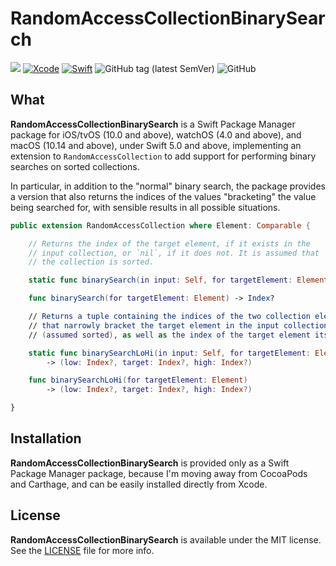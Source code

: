 # RandomAccessCollectionBinarySearch
![](https://img.shields.io/badge/platforms-iOS%2010%20%7C%20tvOS%2010%20%7C%20watchOS%204%20%7C%20macOS%2010.14-red)
[![Xcode](https://img.shields.io/badge/Xcode-11-blueviolet.svg)](https://developer.apple.com/xcode)
[![Swift](https://img.shields.io/badge/Swift-5.0-orange.svg)](https://swift.org)
![GitHub tag (latest SemVer)](https://img.shields.io/github/v/tag/wltrup/RandomAccessCollectionBinarySearch)
![GitHub](https://img.shields.io/github/license/wltrup/RandomAccessCollectionBinarySearch)

## What

**RandomAccessCollectionBinarySearch** is a Swift Package Manager package for iOS/tvOS (10.0 and above), watchOS (4.0 and above), and macOS (10.14 and above), under Swift 5.0 and above,  implementing an extension to `RandomAccessCollection` to add support for performing binary searches on sorted collections.

In particular, in addition to the "normal" binary search, the package provides a version that also returns the indices of the values "bracketing" the value being searched for, with sensible results in all possible situations.

```swift
public extension RandomAccessCollection where Element: Comparable {

    // Returns the index of the target element, if it exists in the
    // input collection, or `nil`, if it does not. It is assumed that
    // the collection is sorted.

    static func binarySearch(in input: Self, for targetElement: Element) -> Index?

    func binarySearch(for targetElement: Element) -> Index?

    // Returns a tuple containing the indices of the two collection elements
    // that narrowly bracket the target element in the input collection
    // (assumed sorted), as well as the index of the target element itself.

    static func binarySearchLoHi(in input: Self, for targetElement: Element)
        -> (low: Index?, target: Index?, high: Index?)

    func binarySearchLoHi(for targetElement: Element)
        -> (low: Index?, target: Index?, high: Index?)

}
```

## Installation

**RandomAccessCollectionBinarySearch** is provided only as a Swift Package Manager package, because I'm moving away from CocoaPods and Carthage, and can be easily installed directly from Xcode.

## License

**RandomAccessCollectionBinarySearch** is available under the MIT license. See the [LICENSE](./LICENSE) file for more info.
